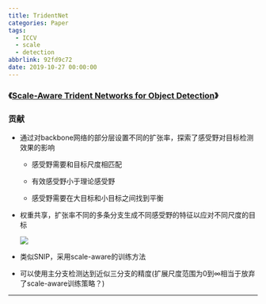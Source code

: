```yaml
---
title: TridentNet
categories: Paper
tags:
  - ICCV
  - scale
  - detection
abbrlink: 92fd9c72
date: 2019-10-27 00:00:00
---
```

### 《[Scale-Aware Trident Networks for Object Detection](http://openaccess.thecvf.com/content_ICCV_2019/papers/Li_Scale-Aware_Trident_Networks_for_Object_Detection_ICCV_2019_paper.pdf)》

<!-- more -->

### 贡献

- 通过对backbone网络的部分层设置不同的扩张率，探索了感受野对目标检测效果的影响

  - 感受野需要和目标尺度相匹配

  - 有效感受野小于理论感受野

  - 感受野需要在大目标和小目标之间找到平衡

- 权重共享，扩张率不同的多条分支生成不同感受野的特征以应对不同尺度的目标

  ![](TridentNet.png)

- 类似SNIP，采用scale-aware的训练方法

- 可以使用主分支检测达到近似三分支的精度(扩展尺度范围为0到∞相当于放弃了scale-aware训练策略？)

---

